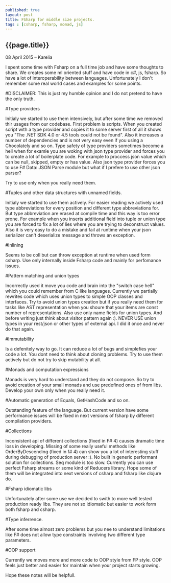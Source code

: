 ```yaml
---
published: true
layout: post
title: FSharp for middle size projects.
tags : [csharp, fsharp, monad, js]
---
```


## {{page.title}}

<p class="meta">08 April 2015 &#8211; Karelia</p>

I spent some time with Fsharp on a full time job and have some thoughts to share. We creates some ml oriented stuff and have code in c#, js, fsharp. So have a lot of interoperability between languages. Unfortunately I don't remember some real world cases and examples for some points. 

#DISCLAIMER: This is just my humble opinion and I do not pretend to have the only truth. 

#Type providers

Initialy we started to use them intensively, but after some time we removed thir usages from our codebase. First problem is scripts. When you created script with a type provider and copies it to some server first of all it shows you "The .NET SDK 4.0 or 4.5 tools could not be found". Also it increases a number of dependencies and is not very easy even if you using a Chocolately  and so on. Type safety of type providers sometimes become a hell when for examle you are woking with json type provider and forces you to create a lot of boilerplate code. For example to proccess json value which can be null, skipped, empty or has value. Also json type provider forces you to use F# Data: JSON Parse module but what if I prefere to use other json parser?

Try to use only when you really need them.

#Tuples and other data structures with unnamed fields.

Initialy we started to use them actively. For easier reading we actively used type abbreviations for every position and different type abbreviations for. But type abbreviation are erased at compile time and this way is too error prone. For example when you inserts additional field into tuple or union type you are forced to fix a lot of lies where you are trying to deconstruct values. Also it is very easy to do a mistake and fail at runtime when your json serializer can't deserialize message and throws an exception. 

#Inlining

Seems to be coll but can throw exception at runtime when used form csharp.
Use only internally inside Fsharp code and mainly for perfomance issues. 

#Pattern matching and union types

Incorrectly used it move you code and brain into the "switch case hell" which you could remember from C like languages. Currently we partially rewrites code which uses union types to simple OOP classes and interfaces. Try to avoid union types creation but if you really need them for tasks like AST representation when you shoure that your items are const number of representations. Also use only name fields for union types. And before writing just think about visitor pattern again :). NEVER USE union types in your rest/json or other types of external api. I did it once and never do that again. 

#Immutability

Is a defenitely way to go. It can reduce a lot of bugs and simplefies your code a lot. You dont need to think about cloning problems.
Try to use them actively but do not try to skip mutability at all.

#Monads and computation expressions

Monads is very hard to understand and they do not compose. So try to avoid creation of your small monads and use predefined ones of from libs. Develop your own only when you really need it.

#Automatic generation of Equals, GetHashCode and so on.

Outstanding feature of the language. But current version have some performance issues will be fixed in next versions of fsharp by different compilation providers.

#Collections

Inconsistent api of different collections (fixed in F# 4) causes dramatic time loss in developing. Missing of some really useful methods like OrderByDescending (fixed in f# 4) can show you a lot of interesting stuff during debugging of production server :). No built in generic performant solution for collections. Seq module is too slow. Currently you can use perfect Fsharp streams or some kind of Reducers library. Hope some of them will be integrated into next versions of csharp and fsharp like clojure do. 

#Fsharp idiomatic libs

Unfortunately after some use we decided to swith to more well tested production ready libs. They are not so idiomatic but easier to work form both fsharp and csharp.

#Type inferrence.

After some time almost zero problems but you nee to understand limitations like F# does not allow type constraints involving two different type parameters.

#OOP support

Currently we moves more and more code to OOP style from FP style. OOP feels just better and easier for maintain when your project starts growing.

Hope these notes will be helpfull.





